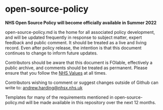 # open-source-policy

**NHS Open Source Policy will become officially available in Summer 2022**

open-source-policy.md is the home for all associated policy development, and will be updated frequently in response to subject matter, expert feedback and public comment. It should be treated as a live and living record. Even after policy release, the intention is that this document continues to change to inform future updates.

Contributors should be aware that this document is FOIable, effectively a public archive, and comments should be treated as permanent. Please ensure that you follow the [NHS Values](https://www.hee.nhs.uk/about/our-values/nhs-constitutional-values-hub-0) at all times.

Contributors wishing to comment or suggest changes outside of Github can write to: [andrew.harding@nhsx.nhs.uk](mailto:andrew.harding@nhsx.nhs.uk)

Templates for many of the requirements mentioned in open-source-policy.md will be made available in this repository over the next 12 months.


  
